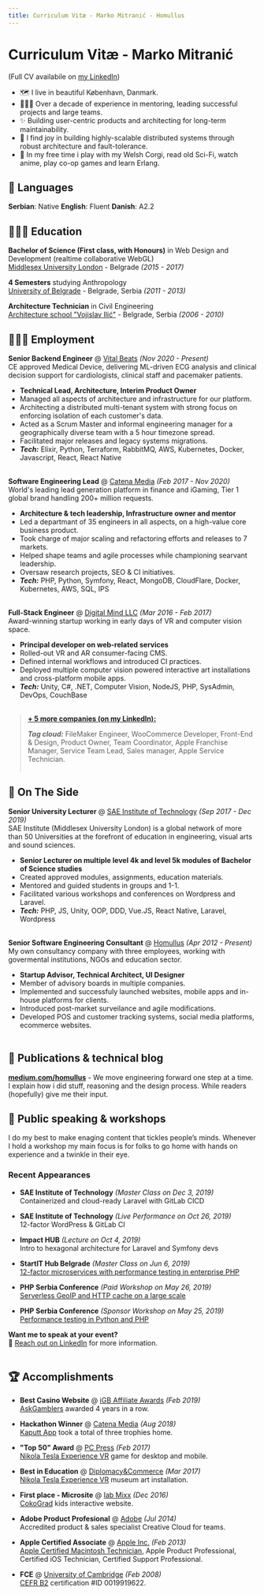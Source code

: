 ```yaml
---
title: Curriculum Vitæ - Marko Mitranić - Homullus
---
```


# Curriculum Vitæ - Marko Mitranić

(Full CV availabile on [my LinkedIn](https://www.linkedin.com/in/marko-mitranic/))

- 🗺 I live in beautiful København, Danmark.
- 👨🏻‍✈️ Over a decade of experience in mentoring, leading successful projects and large teams.
- ✨ Building user-centric products and architecting for long-term maintainability.
- 🤖 I find joy in building highly-scalable distributed systems through robust architecture and fault-tolerance.
- 🦊 In my free time i play with my Welsh Corgi, read old Sci-Fi, watch anime, play co-op games and learn Erlang.

## 💬 Languages

**Serbian**: Native **English**: Fluent **Danish**: A2.2

## 👩🏼‍🎓 Education

**Bachelor of Science (First class, with Honours)** in Web Design and Development (realtime collaborative WebGL)<br>
[Middlesex University London](https://www.mdx.ac.uk/business-and-partnerships/academic-partnerships/our-partners/uk-partners2/sae-institute) - Belgrade _(2015 - 2017)_

**4 Semesters** studying Anthropology<br>
[University of Belgrade](https://yeditepe.edu.tr/en) - Belgrade, Serbia _(2011 - 2013)_

**Architecture Technician** in Civil Engineering<br>
[Architecture school "Vojislav Ilić"](https://yeditepe.edu.tr/en) - Belgrade, Serbia _(2006 - 2010)_

## 👩🏼‍💻 Employment

**Senior Backend Engineer** @ [Vital Beats](https://vitalbeats.com/) _(Nov 2020 - Present)_ <br>
CE approved Medical Device, delivering ML-driven ECG analysis and clinical decision support for cardiologists, clinical staff and pacemaker patients.
  - <strong>Technical Lead, Architecture, Interim Product Owner</strong>
  - Managed all aspects of architecture and infrastructure for our platform.
  - Architecting a distributed multi-tenant system with strong focus on enforcing isolation of each customer's data.
  - Acted as a Scrum Master and informal engineering manager for a geographically diverse team with a 5 hour timezone spread. 
  - Facilitated major releases and legacy systems migrations.
  - **_Tech:_** Elixir, Python, Terraform, RabbitMQ, AWS, Kubernetes, Docker, Javascript, React, React Native
<br><br>

**Software Engineering Lead** @ [Catena Media](https://catenamedia.com/) _(Feb 2017 - Nov 2020)_ <br>
World's leading lead generation platform in finance and iGaming, Tier 1 global brand handling 200+ million requests.
  - <strong>Architecture & tech leadership, Infrastructure owner and mentor</strong>
  - Led a departmant of 35 engineers in all aspects, on a high-value core business product.
  - Took charge of major scaling and refactoring efforts and releases to 7 markets.
  - Helped shape teams and agile processes while championing searvant leadership.
  - Oversaw research projects, SEO & CI initiatives.
  - **_Tech:_** PHP, Python, Symfony, React, MongoDB, CloudFlare, Docker, Kubernetes, AWS, SQL, IPS
<br><br>

**Full-Stack Engineer** @ [Digital Mind LLC](https://digitalmind.rs) _(Mar 2016 - Feb 2017)_ <br>
Award-winning startup working in early days of VR and computer vision space.
  - <strong>Principal developer on web-related services</strong>
  - Rolled-out VR and AR consumer-facing CMS.
  - Defined internal workflows and introduced CI practices.
  - Deployed multiple computer vision powered interactive art installations and  cross-platform mobile apps.
  - **_Tech:_** Unity, C#, .NET, Computer Vision, NodeJS, PHP, SysAdmin, DevOps, CouchBase
<br><br>

> **[+ 5 more companies (on my LinkedIn):](https://www.linkedin.com/in/marko-mitranic/)**
>
> **_Tag cloud:_** FileMaker Engineer, WooCommerce Developer, Front-End & Design, Product Owner, Team Coordinator, Apple Franchise Manager, Service Team Lead, Sales manager, Apple Service Technician.
<br><br>

## 📌 On The Side

**Senior University Lecturer** @ [SAE Institute of Technology](https://belgrade.sae.edu/) _(Sep 2017 - Dec 2019)_ <br>
SAE Institute (Middlesex University London) is a global network of more than 50 Universities at the forefront of education in engineering, visual arts and sound sciences.
  - <strong>Senior Lecturer on multiple level 4k and level 5k modules of Bachelor of Science studies</strong>
  - Created approved modules, assignments, education materials.
  - Mentored and guided students in groups and 1-1.
  - Facilitated various workshops and conferences on Wordpress and Laravel.
  - **_Tech:_** PHP, JS, Unity, OOP, DDD, Vue.JS, React Native, Laravel, Wordpress
<br><br>

**Senior Software Engineering Consultant** @ [Homullus](https://homullus.com) _(Apr 2012 - Present)_ <br>
My own consultancy company with three employees, working with govermental institutions, NGOs and education sector.
  - <strong>Startup Advisor, Technical Architect, UI Designer</strong>
  - Member of advisory boards in multiple companies.
  - Implemented and successfuly launched websites, mobile apps and in-house platforms for clients.
  - Introduced post-market surveilance and agile modifications.
  - Developed POS and customer tracking systems, social media platforms, ecommerce websites.
<br><br>

## 🍯 Publications & technical blog
**[medium.com/homullus](https://medium.com/homullus)** - We move engineering forward one step at a time. I explain how i did stuff, reasoning and the design process. While readers (hopefully) give me their input.

## 🎤 Public speaking & workshops
I do my best to make enaging content that tickles people’s minds. Whenever I hold a workshop my main focus is for folks to go home with hands on experience and a twinkle in their eye.

### Recent Appearances

- **SAE Institute of Technology** _(Master Class on Dec 3, 2019)_
<br>Containerized and cloud-ready Laravel with GitLab CICD<br>

- **SAE Institute of Technology** _(Live Performance on Oct 26, 2019)_
<br>12-factor WordPress & GitLab CI<br>

- **Impact HUB** _(Lecture on Oct 4, 2019)_
<br>Intro to hexagonal architecture for Laravel and Symfony devs<br>

- **StartIT Hub Belgrade** _(Master Class on Jun 6, 2019)_
<br>[12-factor microservices with performance testing in enterprise PHP](https://startit.rs/razbijanje-predrasuda-o-php-u-radionica-u-startit-centru-beograd/)<br>

- **PHP Serbia Conference** _(Paid Workshop on May 26, 2019)_
<br>[Serverless GeoIP and HTTP cache on a large scale](https://2019.phpsrbija.rs/talks/29)<br>

- **PHP Serbia Conference** _(Sponsor Workshop on May 25, 2019)_
<br>[Performance testing in Python and PHP](https://2019.phpsrbija.rs/talks/29)<br>

**Want me to speak at your event?**
<br>💖 [Reach out on LinkedIn](https://www.linkedin.com/in/marko-mitranic/) for more information.
<br><br>
  
## 🏆 Accomplishments

- **Best Casino Website** @ [iGB Affiliate Awards](https://www.igbaffiliate.com/) _(Feb 2019)_ <br>
[AskGamblers](https://www.askgamblers.com/gambling-news/industry/askgamblers-is-the-best-casino-website/) awarded 4 years in a row.

- **Hackathon Winner** @ [Catena Media](https://www.catenamedia.com/) _(Aug 2018)_ <br>
[Kaputt App](https://github.com/markomitranic/Kaputt-app) took a total of three trophies home.

- **"Top 50" Award** @ [PC Press](https://pcpress.rs/) _(Feb 2017)_ <br>
[Nikola Tesla Experience VR](http://www.nikolateslaexperience.com/) game for desktop and mobile.

- **Best in Education** @ [Diplomacy&Commerce](http://www.diplomacyandcommerce.rs/) _(Mar 2017)_ <br>
[Nikola Tesla Experience VR](http://www.nikolateslaexperience.com/) museum art installation.

- **First place - Microsite** @ [Iab Mixx](https://iabeurope.eu/mixx-awards/) _(Dec 2016)_ <br>
[CokoGrad](https://vimeo.com/193094255) kids interactive website.

- **Adobe Product Profesional** @ [Adobe](https://adobe.com) _(Jul 2014)_ <br>
Accredited product & sales specialist Creative Cloud for teams.

- **Apple Certified Associate** @ [Apple Inc.](https://training.apple.com/us/en/recognition) _(Feb 2013)_ <br>
[Apple Certified Macintosh Technician](https://support.apple.com/en-us/HT205332), Apple Product Professional, Certified iOS Technician, Certified Support Professional.

- **FCE** @ [University of Cambridge](https://www.cam.ac.uk/) _(Feb 2008)_ <br>
[CEFR B2](https://www.cambridgeenglish.org/exams-and-tests/first/) certification #ID 0019919622.
